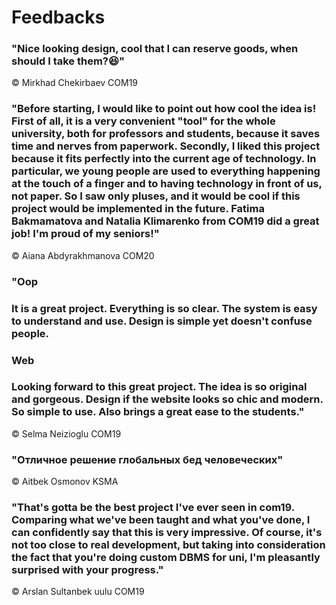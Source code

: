 #  Feedbacks

### "Nice looking design, cool that I can reserve goods, when should I take them?😆"
© Mirkhad Chekirbaev COM19

### "Before starting, I would like to point out how cool the idea is! First of all, it is a very convenient "tool" for the whole university, both for professors and students, because it saves time and nerves from paperwork. Secondly, I liked this project because it fits perfectly into the current age of technology. In particular, we young people are used to everything happening at the touch of a finger and to having technology in front of us, not paper. So I saw only pluses, and it would be cool if this project would be implemented in the future. Fatima Bakmamatova and Natalia Klimarenko from COM19 did a great job!  I'm proud of my seniors!"
© Aiana Abdyrakhmanova COM20

### "Oop 
### It is a great project. Everything is so clear. The system is easy to understand and use. Design is simple yet doesn't confuse people.
### Web
### Looking forward to this great project. The idea is so original and gorgeous. Design if the website looks so chic and modern. So simple to use. Also brings a great ease to the students."
© Selma Neizioglu COM19

### "Отличное решение глобальных бед человеческих"
© Aitbek Osmonov KSMA

### "That's gotta be the best project I've ever seen in com19. Comparing what we've been taught and what you've done, I can confidently say that this is very impressive. Of course, it's not too close to real development, but taking into consideration the fact that you're doing custom DBMS for uni, I'm pleasantly surprised with your progress."
© Arslan Sultanbek uulu COM19

